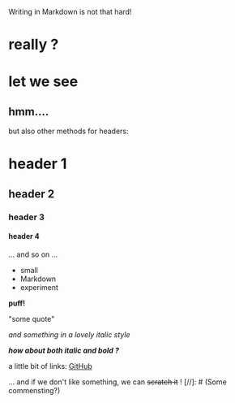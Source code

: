 Writing in Markdown is not that hard!
# really ?
let we see
=======
hmm....
------
but also other methods for headers:
# header 1
## header 2
### header 3
#### header 4

... and so on ...

* small
* Markdown
* experiment

**puff!**

"some quote"

_and something in a lovely italic style_

**_how about both italic and bold ?_**

a little bit of links: [GitHub](https://github.com/)

... and if we don't like something, we can ~~scratch it~~ !
[//]: # (Some commensting?)
